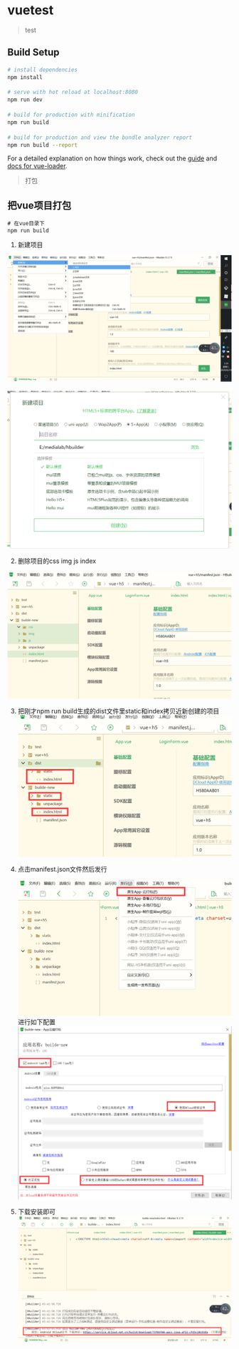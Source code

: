 # vuetest

> test

## Build Setup

``` bash
# install dependencies
npm install

# serve with hot reload at localhost:8080
npm run dev

# build for production with minification
npm run build

# build for production and view the bundle analyzer report
npm run build --report
```

For a detailed explanation on how things work, check out the [guide](http://vuejs-templates.github.io/webpack/) and [docs for vue-loader](http://vuejs.github.io/vue-loader).

> 打包
## 把vue项目打包
```
# 在vue目录下
npm run build 
```

1. 新建项目

![p1](./mdImg/p1.png)

![](./\mdImg\p2.png)

2. 删除项目的css img js index

![p3](./mdImg\p3.png)

3. 把刚才npm run build生成的dist文件里static和index拷贝近新创建的项目
   ![p4](./mdImg\p4.png)

4. 点击manifest.json文件然后发行

   ![p5](./mdImg\p5.png)
   进行如下配置![p6](./\mdImg\p6.png)

5. 下载安装即可
   ![p7](./mdImg\p7.png)